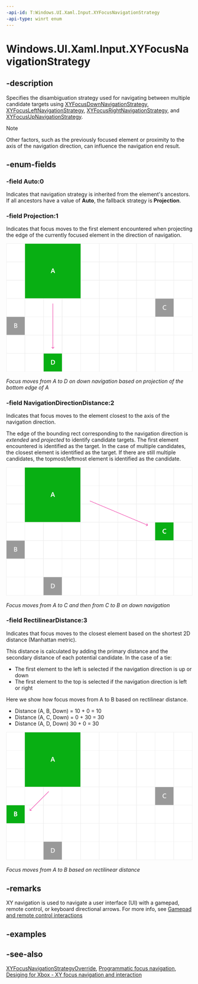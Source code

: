```yaml
---
-api-id: T:Windows.UI.Xaml.Input.XYFocusNavigationStrategy
-api-type: winrt enum
---
```


<!-- Enumeration syntax.
public enum XYFocusNavigationStrategy : int 
-->

# Windows.UI.Xaml.Input.XYFocusNavigationStrategy

## -description
Specifies the disambiguation strategy used for navigating between multiple candidate targets using [XYFocusDownNavigationStrategy](../windows.ui.xaml/uielement_xyfocusdownnavigationstrategy.md), [XYFocusLeftNavigationStrategy](../windows.ui.xaml/uielement_xyfocusleftnavigationstrategy.md), [XYFocusRightNavigationStrategy](../windows.ui.xaml/uielement_xyfocusrightnavigationstrategy.md), and [XYFocusUpNavigationStrategy](../windows.ui.xaml/uielement_xyfocusupnavigationstrategy.md). 

> [!NOTE]
> Other factors, such as the previously focused element or proximity to the axis of the navigation direction, can influence the navigation end result.


## -enum-fields
### -field Auto:0
Indicates that navigation strategy is inherited from the element's ancestors. If all ancestors have a value of **Auto**, the fallback strategy is **Projection**. 

### -field Projection:1
Indicates that focus moves to the first element encountered when projecting the edge of the currently focused element in the direction of navigation.

<img alt="Focus navigation - projection" src="images/projection.png" />

*Focus moves from A to D on down navigation based on projection of the bottom edge of A*

### -field NavigationDirectionDistance:2
Indicates that focus moves to the element closest to the axis of the navigation direction.

The edge of the bounding rect corresponding to the navigation direction is *extended* and *projected* to identify candidate targets. The first element encountered is identified as the target. In the case of multiple candidates, the closest element is identified as the target. If there are still multiple candidates, the topmost/leftmost element is identified as the candidate.

<img alt="Focus navigation - distance" src="images/navigation-direction-distance.png" />

*Focus moves from A to C and then from C to B on down navigation*

### -field RectilinearDistance:3
Indicates that focus moves to the closest element based on the shortest 2D distance (Manhattan metric). 

This distance is calculated by adding the primary distance and the secondary distance of each potential candidate. In the case of a tie:
- The first element to the left is selected if the navigation direction is up or down
- The first element to the top is selected if the navigation direction is left or right

Here we show how focus moves from A to B based on rectilinear distance.

-   Distance (A, B, Down) = 10 + 0 = 10
-   Distance (A, C, Down) = 0 + 30 = 30
-   Distance (A, D, Down) 30 + 0 = 30

<img alt="Focus navigation - rectilinear distance" src="images/rectilinear-distance.png" />

*Focus moves from A to B based on rectilinear distance*

## -remarks
XY navigation is used to navigate a user interface (UI) with a gamepad, remote control, or keyboard directional arrows. For more info, see [Gamepad and remote control interactions](/windows/uwp/input-and-devices/gamepad-and-remote-interactions)

## -examples

## -see-also

[XYFocusNavigationStrategyOverride](xyfocusnavigationstrategyoverride.md), [Programmatic focus navigation](/windows/uwp/input-and-devices/focus-navigation-programmatic), [Desiging for Xbox - XY focus navigation and interaction](/windows/uwp/input-and-devices/designing-for-tv)
